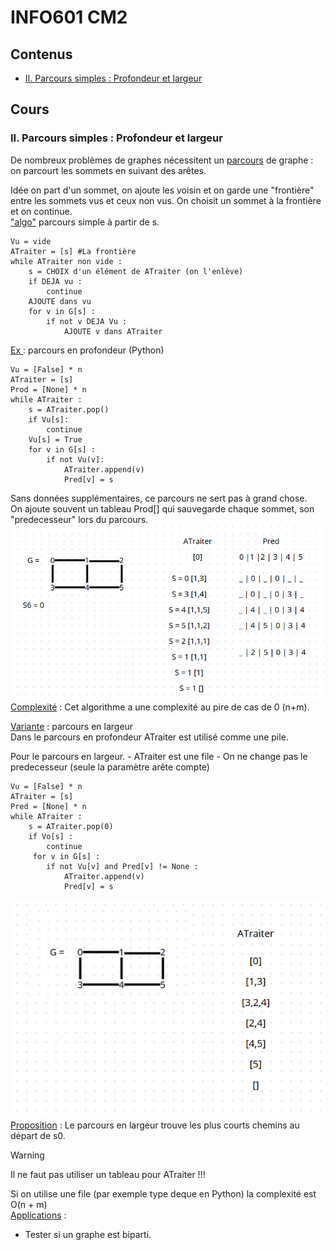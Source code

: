 # INFO601 CM2
## Contenus
- [II. Parcours simples : Profondeur et largeur](#ii-parcours-simples--profondeur-et-largeur)
## Cours
### II. Parcours simples : Profondeur et largeur

De nombreux problèmes de graphes nécessitent un <ins>parcours</ins> de graphe : 
on parcourt les sommets en suivant des arêtes. 

Idée on part d'un sommet, on ajoute les voisin et on garde une "frontière"
entre les sommets vus et ceux non vus. On choisit un sommet
à la frontière et on continue.</br>
<ins>"algo"</ins> parcours simple à partir de s.</br>
```
Vu = vide
ATraiter = [s] #La frontière
while ATraiter non vide :
    s = CHOIX d'un élément de ATraiter (on l'enlève)
    if DEJA vu :
        continue
    AJOUTE dans vu
    for v in G[s] :
        if not v DEJA Vu :
            AJOUTE v dans ATraiter
```
<ins>Ex </ins> : parcours en profondeur (Python)
```
Vu = [False] * n
ATraiter = [s]
Prod = [None] * n 
while ATraiter : 
    s = ATraiter.pop()
    if Vu[s]:
        continue
    Vu[s] = True
    for v in G[s] :
        if not Vu(v]:
            ATraiter.append(v)
            Pred[v] = s
```
Sans données supplémentaires, ce parcours ne sert pas à grand chose. </br>
On ajoute souvent un tableau Prod[] qui sauvegarde chaque 
sommet, son "predecesseur" lors du parcours. </br>
![Parcours](./CM2-Parcours.png)
<ins>Complexité</ins> : Cet algorithme a une complexité au pire de cas de 0 (n+m). </br>

<ins>Variante</ins> : parcours en largeur</br> 
Dans le parcours en profondeur ATraiter est utilisé comme une pile.

Pour le parcours en largeur.
    - ATraiter est une file
    - On ne change pas le predecesseur (seule la paramètre arête compte)
```
Vu = [False] * n
ATraiter = [s]
Pred = [None] * n
while ATraiter :
    s = ATraiter.pop(0) 
    if Vo[s] :
        continue
     for v in G[s] :
        if not Vu[v] and Pred[v] != None :
            ATraiter.append(v)
            Pred[v] = s
```
![Parcours-largeur](./CM2-Parcours-Largeur.png)
<ins> Proposition</ins> :  Le parcours en largeur trouve les plus courts chemins au départ de s0. </br>
> [!WARNING]
> Il ne faut pas utiliser un tableau pour ATraiter !!!

Si on utilise une file (par exemple type deque en Python) la complexité est O(n + m) </br>
<ins> Applications</ins> :
- Tester si un graphe est biparti.

